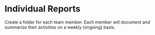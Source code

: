 # Individual Reports

Create a folder for each team member.  Each member will document and summarize their activities on a weekly (ongoing) basis.
